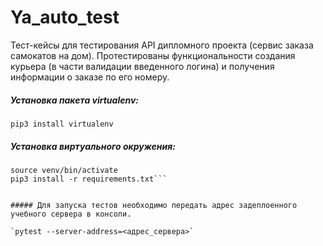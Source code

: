 # Ya_auto_test
Тест-кейсы для тестирования API дипломного проекта (сервис заказа самокатов на дом). Протестированы функциональности создания курьера (в части валидации введенного логина) и получения информации о заказе по его номеру.


##### Установка пакета virtualenv:
`pip3 install virtualenv`


##### Установка виртуального окружения:
```virtualenv venv
source venv/bin/activate
pip3 install -r requirements.txt```


##### Для запуска тестов необходимо передать адрес задеплоенного учебного сервера в консоли.

`pytest --server-address=<адрес_сервера>`
